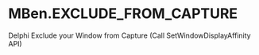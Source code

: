# MBen.EXCLUDE_FROM_CAPTURE
 Delphi Exclude your Window from Capture (Call SetWindowDisplayAffinity API)
